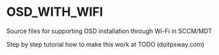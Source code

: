 # OSD_WITH_WIFI
Source files for supporting OSD installation through Wi-Fi in SCCM/MDT

Step by step tutorial how to make this work at TODO (doitpsway.com)
